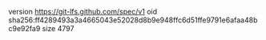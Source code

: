 version https://git-lfs.github.com/spec/v1
oid sha256:ff4289493a3a4665043e52028d8b9e948ffc6d51ffe9791e6afaa48bc9e92fa9
size 4797
